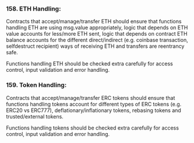 ### 158. ETH Handling:

Contracts that accept/manage/transfer ETH should ensure that functions handling ETH are using msg.value appropriately, logic that depends on ETH value accounts for less/more ETH sent, logic that depends on contract ETH balance accounts for the different direct/indirect (e.g. coinbase transaction, selfdestruct recipient) ways of receiving ETH and transfers are reentrancy safe.

Functions handling ETH should be checked extra carefully for access control, input validation and error handling.

### 159. Token Handling:

Contracts that accept/manage/transfer ERC tokens should ensure that functions handling tokens account for different types of ERC tokens (e.g. ERC20 vs ERC777), deflationary/inflationary tokens, rebasing tokens and trusted/external tokens.

Functions handling tokens should be checked extra carefully for access control, input validation and error handling.
